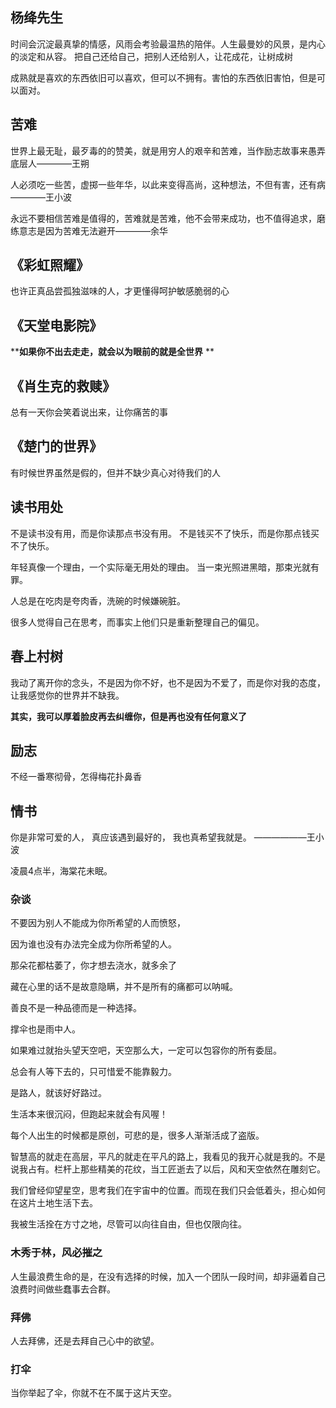 ## 杨绛先生

时间会沉淀最真挚的情感，风雨会考验最温热的陪伴。人生最曼妙的风景，是内心的淡定和从容。
把自己还给自己，把别人还给别人，让花成花，让树成树

成熟就是喜欢的东西依旧可以喜欢，但可以不拥有。害怕的东西依旧害怕，但是可以面对。

## 苦难

世界上最无耻，最歹毒的的赞美，就是用穷人的艰辛和苦难，当作励志故事来愚弄底层人————王朔

人必须吃一些苦，虚掷一些年华，以此来变得高尚，这种想法，不但有害，还有病————王小波

永远不要相信苦难是值得的，苦难就是苦难，他不会带来成功，也不值得追求，磨练意志是因为苦难无法避开————余华

## 《彩虹照耀》

也许正真品尝孤独滋味的人，才更懂得呵护敏感脆弱的心

## 《天堂电影院》

****如果你不出去走走，就会以为眼前的就是全世界**
**
## 《肖生克的救赎》

总有一天你会笑着说出来，让你痛苦的事
## 《楚门的世界》

有时候世界虽然是假的，但并不缺少真心对待我们的人

## 读书用处

不是读书没有用，而是你读那点书没有用。
不是钱买不了快乐，而是你那点钱买不了快乐。

年轻真像一个理由，一个实际毫无用处的理由。
当一束光照进黑暗，那束光就有罪。

人总是在吃肉是夸肉香，洗碗的时候嫌碗脏。

很多人觉得自己在思考，而事实上他们只是重新整理自己的偏见。


## 春上村树

  我动了离开你的念头，不是因为你不好，也不是因为不爱了，而是你对我的态度，让我感觉你的世界并不缺我。

  **其实，我可以厚着脸皮再去纠缠你，但是再也没有任何意义了**

## 励志

  不经一番寒彻骨，怎得梅花扑鼻香

## 情书
  你是非常可爱的人，
  真应该遇到最好的，
  我也真希望我就是。 ——————王小波

  凌晨4点半，海棠花未眠。

### 杂谈

  不要因为别人不能成为你所希望的人而愤怒，

  因为谁也没有办法完全成为你所希望的人。

  那朵花都枯萎了，你才想去浇水，就多余了

  藏在心里的话不是故意隐瞒，并不是所有的痛都可以呐喊。

  善良不是一种品德而是一种选择。

  撑伞也是雨中人。

  如果难过就抬头望天空吧，天空那么大，一定可以包容你的所有委屈。

  总会有人等下去的，只可惜爱不能靠毅力。

  是路人，就该好好路过。

  生活本来很沉闷，但跑起来就会有风喔！

  每个人出生的时候都是原创，可悲的是，很多人渐渐活成了盗版。

  智慧高的就走在高层，平凡的就走在平凡的路上，我看见的我开心就是我的。不是说我占有。栏杆上那些精美的花纹，当工匠逝去了以后，风和天空依然在雕刻它。

  我们曾经仰望星空，思考我们在宇宙中的位置。而现在我们只会低着头，担心如何在这片土地生活下去。

  我被生活拴在方寸之地，尽管可以向往自由，但也仅限向往。
### 木秀于林，风必摧之

 人生最浪费生命的是，在没有选择的时候，加入一个团队一段时间，却非逼着自己浪费时间做些蠢事去合群。

### 拜佛

 人去拜佛，还是去拜自己心中的欲望。

### 打伞
 当你举起了伞，你就不在不属于这片天空。


